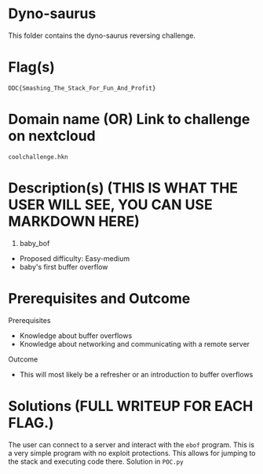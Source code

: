 # Dyno-saurus

This folder contains the dyno-saurus reversing challenge.

# Flag(s) 
`DDC{Smashing_The_Stack_For_Fun_And_Profit}`

# Domain name (OR) Link to challenge on nextcloud
`coolchallenge.hkn`

# Description(s) (THIS IS WHAT THE USER WILL SEE, YOU CAN USE MARKDOWN HERE)
1. baby_bof
- Proposed difficulty: Easy-medium
- baby's first buffer overflow

# Prerequisites and Outcome

Prerequisites
- Knowledge about buffer overflows
- Knowledge about networking and communicating with a remote server

Outcome
- This will most likely be a refresher or an introduction to buffer overflows

# Solutions (FULL WRITEUP FOR EACH FLAG.)
The user can connect to a server and interact with the `ebof` program.
This is a very simple program with no exploit protections. This allows for 
jumping to the stack and executing code there.
Solution in `POC.py`


